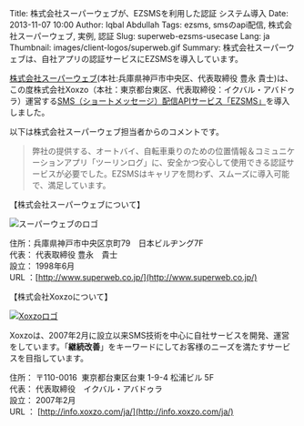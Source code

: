 Title: 株式会社スーパーウェブが、EZSMSを利用した認証 システム導入
Date: 2013-11-07 10:00
Author: Iqbal Abdullah
Tags: ezsms, smsのapi配信, 株式会社スーパーウェブ, 実例, 認証
Slug: superweb-ezsms-usecase
Lang: ja
Thumbnail: images/client-logos/superweb.gif
Summary: 株式会社スーパーウェブは、自社アプリの認証サービスにEZSMSを導入しています。

[株式会社スーパーウェブ](http://www.superweb.co.jp/)(本社:兵庫県神戸市中央区、代表取締役 豊永 貴士)は、この度株式会社Xoxzo（本社：東京都台東区、代表取締役：イクバル・アバドゥラ）運営する[SMS（ショートメッセージ）配信APIサービス「EZSMS」](http://www.ezsms.biz/ja)を導入しました。

以下は株式会社スーパーウェブ担当者からのコメントです。

> 弊社の提供する、オートバイ、自転車乗りのための位置情報＆コミュニケーションアプリ「ツーリンログ」に、安全かつ安心して使用できる認証サービスが必要でした。EZSMSはキャリアを問わず、スムーズに導入可能で、満足しています。

【株式会社スーパーウェブについて】

![スーパーウェブのロゴ]({filename}/images/client-logos/superweb.gif)

住所：兵庫県神戸市中央区京町79　日本ビルヂング7F  
代表： 代表取締役 豊永　貴士  
設立： 1998年6月  
URL ：[http://www.superweb.co.jp/](http://www.superweb.co.jp/)

【株式会社Xoxzoについて】

[![Xoxzoロゴ]({filename}/images/xoxzo-logo-02.png)](http://info.xoxzo.com/ja/)

Xoxzoは、2007年2月に設立以来SMS技術を中心に自社サービスを開発、運営をしています。「**継続改善**」をキーワードにしてお客様のニーズを満たすサービスを目指しています。

住所： 〒110-0016  東京都台東区台東 1-9-4 松浦ビル 5F  
代表： 代表取締役　イクバル・アバドゥラ  
設立： 2007年2月  
URL ： [http://info.xoxzo.com/ja/](http://info.xoxzo.com/ja/)
